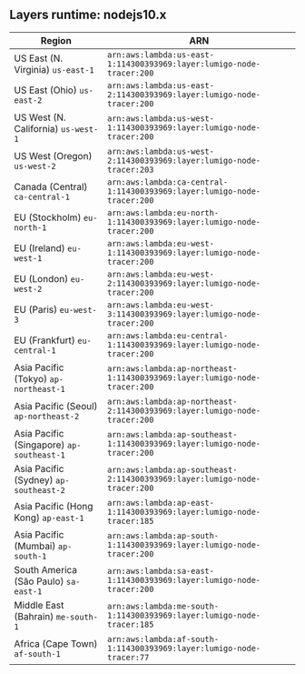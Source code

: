 Layers runtime: nodejs10.x
----
| Region | ARN |
| --- | --- |
|US East (N. Virginia)  `us-east-1`|`arn:aws:lambda:us-east-1:114300393969:layer:lumigo-node-tracer:200`|
|US East (Ohio)  `us-east-2`|`arn:aws:lambda:us-east-2:114300393969:layer:lumigo-node-tracer:200`|
|US West (N. California)  `us-west-1`|`arn:aws:lambda:us-west-1:114300393969:layer:lumigo-node-tracer:200`|
|US West (Oregon)  `us-west-2`|`arn:aws:lambda:us-west-2:114300393969:layer:lumigo-node-tracer:203`|
|Canada (Central)  `ca-central-1`|`arn:aws:lambda:ca-central-1:114300393969:layer:lumigo-node-tracer:200`|
|EU (Stockholm)  `eu-north-1`|`arn:aws:lambda:eu-north-1:114300393969:layer:lumigo-node-tracer:200`|
|EU (Ireland)  `eu-west-1`|`arn:aws:lambda:eu-west-1:114300393969:layer:lumigo-node-tracer:200`|
|EU (London)  `eu-west-2`|`arn:aws:lambda:eu-west-2:114300393969:layer:lumigo-node-tracer:200`|
|EU (Paris)  `eu-west-3`|`arn:aws:lambda:eu-west-3:114300393969:layer:lumigo-node-tracer:200`|
|EU (Frankfurt)  `eu-central-1`|`arn:aws:lambda:eu-central-1:114300393969:layer:lumigo-node-tracer:200`|
|Asia Pacific (Tokyo)  `ap-northeast-1`|`arn:aws:lambda:ap-northeast-1:114300393969:layer:lumigo-node-tracer:200`|
|Asia Pacific (Seoul)  `ap-northeast-2`|`arn:aws:lambda:ap-northeast-2:114300393969:layer:lumigo-node-tracer:200`|
|Asia Pacific (Singapore)  `ap-southeast-1`|`arn:aws:lambda:ap-southeast-1:114300393969:layer:lumigo-node-tracer:200`|
|Asia Pacific (Sydney)  `ap-southeast-2`|`arn:aws:lambda:ap-southeast-2:114300393969:layer:lumigo-node-tracer:200`|
|Asia Pacific (Hong Kong)  `ap-east-1`|`arn:aws:lambda:ap-east-1:114300393969:layer:lumigo-node-tracer:185`|
|Asia Pacific (Mumbai)  `ap-south-1`|`arn:aws:lambda:ap-south-1:114300393969:layer:lumigo-node-tracer:200`|
|South America (São Paulo)  `sa-east-1`|`arn:aws:lambda:sa-east-1:114300393969:layer:lumigo-node-tracer:200`|
|Middle East (Bahrain)  `me-south-1`|`arn:aws:lambda:me-south-1:114300393969:layer:lumigo-node-tracer:185`|
|Africa (Cape Town)  `af-south-1`|`arn:aws:lambda:af-south-1:114300393969:layer:lumigo-node-tracer:77`|
